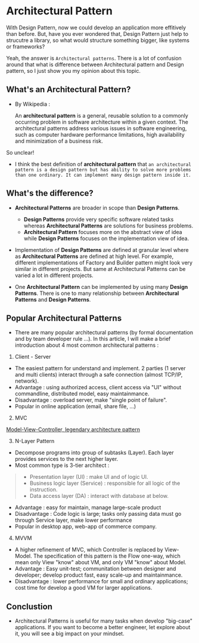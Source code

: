 # Architectural Pattern
 With Design Pattern, now we could develop an application more effitively than before. But, have you ever wondered that, Design Pattern just help to strucutre a library, so what would structure something bigger, like systems or frameworks? 

Yeah, the answer is `Architectural patterns`. There is a lot of confusion around that what is difference between Architectural pattern and Design pattern, so I just show you my opinion about this topic.

## What's an Architectural Pattern?
- By Wikipedia :

    An __architectural pattern__ is a general, reusable solution to a commonly occurring problem in software architecture within a given context.
    The architectural patterns address various issues in software engineering, such as computer hardware performance limitations, high availability and minimization of a business risk. 

So unclear!
- I think the best definition of __architectural pattern__ that `an architectural pattern is a design pattern but has ability to solve more problems than one ordinary. It can implement many design pattern inside it.`

## What's the difference?
- __Architectural Patterns__ are broader in scope than __Design Patterns__. 
  + __Design Patterns__ provide very specific software related tasks whereas __Architectural Patterns__ are solutions for business problems.
  + __Architectural Pattern__ focuses more on the abstract view of idea while __Design Patterns__ focuses on the implementation view of idea.

- Implementation of __Design Patterns__ are defined at granular level where as __Architectural Patterns__ are defined at high level. For example, different implementations of Factory and Builder pattern might look very similar in different projects. But same at Architectural Patterns can be varied a lot in different projects.

- One __Architectural Pattern__ can be implemented by using many __Design Patterns__. There is one to many relationship between __Architectural Patterns__ and __Design Patterns__.

<!-- ![](/different_Archi_Desig.png) -->

## Popular Architectural Patterns
- There are many popular architectural patterns (by formal documentation and by team developer rule ...). In this article, I will make a brief introduction about 4 most common architectural patterns : 

1. Client - Server 
- The easiest pattern for understand and implement. 2 parties (1 server and multi clients) interact through a safe connection (almost TCP/IP, network). 
- Advantage : using authorized access, client access via "UI" without commandline, distributed model, easy maintainmance.
- Disadvantage : overload server, make "single point of failure".
- Popular in online application (email, share file, ...)

2. MVC

[Model-View-Controller, legendary architecture pattern](./MVC.md)

3. N-Layer Pattern
- Decompose programs into group of subtasks (Layer). Each layer provides services to the next higher layer.
- Most common type is 3-tier architect :
> + Presentation layer (UI) : make UI and of logic UI.
> + Business logic layer (Service) : responsible for all logic of the instruction. 
> + Data access layer (DA) : interact with database at below.
- Advantage : easy for maintain, manage large-scale product
- Disadvantage : Code logic is large; tasks only passing data must go through Service layer, make lower performance
- Popular in desktop app, web-app of commerce company.

4. MVVM
- A higher refinement of MVC, which Controller is replaced by View-Model. The specification of this pattern is the Flow one-way, which mean only View "know" about VM, and only VM "know" about Model.  
- Advantage : Easy unit-test; communitation between designer and developer; develop product fast, easy scale-up and maintainmance.
- Disadvantage : lower performance for small and ordinary applications; cost time for develop a good VM for larger applications.

## Conclustion
- Architectural Patterns is useful for many tasks when develop "big-case" applications. If you want to become a better engineer, let explore about it, you will see a big impact on your mindset. 